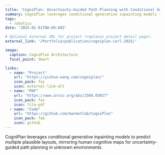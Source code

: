 ```yaml
---
title: 'CogniPlan: Uncertainty-Guided Path Planning with Conditional Generative Layout Prediction'
summary: CogniPlan leverages conditional generative inpainting models to predict multiple plausible layouts, mirroring human cognitive maps for uncertainty-guided path planning in unknown environments.
tags:
  - robotics
date: '2025-01-01T00:00:00Z'

# Optional external URL for project (replaces project detail page).
external_link: '/Portfolio/publication/cogniplan-corl-2025/'

image:
  caption: CogniPlan Architecture
  focal_point: Smart

links:
  - name: "Project"
    url: "https://yizhuo-wang.com/cogniplan/"
    icon_pack: fas
    icon: external-link-alt
  - name: "PDF"
    url: "https://www.arxiv.org/abs/2508.03027"
    icon_pack: fas
    icon: file-pdf 
  - name: "Code"
    url: "https://github.com/marmotlab/CogniPlan"
    icon_pack: fab
    icon: github
---
```


CogniPlan leverages conditional generative inpainting models to predict multiple plausible layouts, mirroring human cognitive maps for uncertainty-guided path planning in unknown environments.
